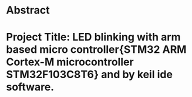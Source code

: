 # Abstract


# Project Title:     LED blinking with arm based micro controller{STM32 ARM Cortex-M microcontroller STM32F103C8T6}  and by keil ide software.

